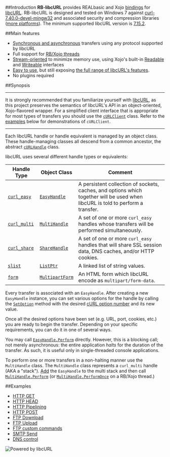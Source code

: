 ##Introduction
**RB-libcURL** provides REALbasic and Xojo [bindings](http://en.wikipedia.org/wiki/Language_binding) for [libcURL](http://curl.haxx.se/libcurl/c/libcurl.html). RB-libcURL is designed and tested on Windows 7 against [curl-7.40.0-devel-mingw32](http://curl.haxx.se/gknw.net/7.40.0/dist-w32/curl-7.40.0-devel-mingw32.zip) and associated security and compression libraries ([more platforms](http://curl.haxx.se/download.html)). The minimum supported libcURL version is [7.15.2](https://github.com/charonn0/RB-libcURL/wiki/libcURL.IsAvailable). 

##Main features
* [Synchronous and asynchronous](https://github.com/charonn0/RB-libcURL/wiki/Synchronous-vs.-Asynchronous-methods) transfers using any protocol supported by libcURL
* Full support for [RB/Xojo threads](https://github.com/charonn0/RB-libcURL/wiki/libcURL.MultiHandle.PerformOnce)
* [Stream-oriented](https://github.com/charonn0/RB-libcURL/wiki/cURLManager.Perform) to minimize memory use, using Xojo's built-in [Readable](http://docs.xojo.com/index.php/Readable) and [Writeable](http://docs.xojo.com/index.php/Writeable) interfaces
* [Easy to use](https://github.com/charonn0/RB-libcURL/wiki/cURLClient), but still exposing [the full range of libcURL's features](https://github.com/charonn0/RB-libcURL/wiki/libcURL.EasyHandle).
* No plugins required

##Synopsis

***
It is strongly recommended that you familiarize yourself with [libcURL](http://curl.haxx.se/libcurl/c/libcurl-tutorial.html), as this project preserves the semantics of libcURL's API in an object-oriented, Xojo-flavored wrapper. For a simplified client interface that is appropriate for most types of transfers you should use the [`cURLClient`](https://github.com/charonn0/RB-libcURL/wiki/cURLClient) class. Refer to the [examples](https://github.com/charonn0/RB-libcURL/wiki/Home#examples) below for demonstrations of `cURLClient`.

***

Each libcURL handle or handle equivalent is managed by an object class. These handle-managing classes all descend from a common ancestor, the abstract [`cURLHandle`](https://github.com/charonn0/RB-libcURL/wiki/libcURL.cURLHandle) class. 

libcURL uses several different handle types or equivalents:

|Handle Type|Object Class|Comment|
|-----------|------------|-------|
|[`curl_easy`](http://curl.haxx.se/libcurl/c/libcurl-easy.html)|[`EasyHandle`](https://github.com/charonn0/RB-libcURL/wiki/libcURL.EasyHandle)|A persistent collection of sockets, caches, and options which together will be used when libcURL is told to perform a transfer.| 
|[`curl_multi`](http://curl.haxx.se/libcurl/c/libcurl-multi.html)|[`MultiHandle`](https://github.com/charonn0/RB-libcURL/wiki/libcURL.MultiHandle)|A set of one or more `curl_easy` handles whose transfers will be performed simultaneously.|
|[`curl_share`](http://curl.haxx.se/libcurl/c/libcurl-share.html)|[`ShareHandle`](https://github.com/charonn0/RB-libcURL/wiki/libcURL.ShareHandle)|A set of one or more `curl_easy` handles that will share SSL session data, DNS caches, and/or HTTP cookies.|
|[`slist`](http://curl.haxx.se/libcurl/c/curl_slist_append.html)|[`ListPtr`](https://github.com/charonn0/RB-libcURL/wiki/libcURL.ListPtr)|A linked list of string values.|
|[`form`](http://curl.haxx.se/libcurl/c/curl_formadd.html)|[`MultipartForm`](https://github.com/charonn0/RB-libcURL/wiki/libcURL.MultipartForm)|An HTML form which libcURL encode as `multipart/form-data`.|

Every transfer is associated with an `EasyHandle`. After creating a new `EasyHandle` instance, you can set various options for the handle by calling the [`SetOption`](https://github.com/charonn0/RB-libcURL/wiki/libcURL.EasyHandle.SetOption) method with the desired [cURL option number](http://curl.haxx.se/libcurl/c/curl_easy_setopt.html) and its new value. 

Once all the desired options have been set (e.g. URL, port, cookies, etc.) you are ready to begin the transfer. Depending on your specific requirements, you can do it in one of several ways. 

You may call [`EasyHandle.Perform`](https://github.com/charonn0/RB-libcURL/wiki/libcURL.EasyHandle.Perform) directly. However, this is a blocking call; not merely asynchronous: the entire application _halts_ for the duration of the transfer. As such, it is useful only in single-threaded console applications.

To perform one or more transfers in a non-halting manner use the `MultiHandle` class. The `MultiHandle` class represents a `curl_multi` handle (AKA a "stack"). [Add](https://github.com/charonn0/RB-libcURL/wiki/libcURL.MultiHandle.AddItem) the `EasyHandle` to the multi stack and then call [`MultiHandle.Perform`](https://github.com/charonn0/RB-libcURL/wiki/libcURL.MultiHandle.Perform) (or [`MultiHandle.PerformOnce`](https://github.com/charonn0/RB-libcURL/wiki/libcURL.MultiHandle.PerformOnce) on a RB/Xojo thread.)

##Examples
* [HTTP GET](https://github.com/charonn0/RB-libcURL/wiki/HTTP-GET-Example)
* [HTTP HEAD](https://github.com/charonn0/RB-libcURL/wiki/HTTP-HEAD-Example)
* [HTTP Pipelining](https://github.com/charonn0/RB-libcURL/wiki/HTTP-Pipelining-Example)
* [HTTP POST](https://github.com/charonn0/RB-libcURL/wiki/HTTP-POST-Example)
* [FTP Download](https://github.com/charonn0/RB-libcURL/wiki/FTP-RETR-Example)
* [FTP Upload](https://github.com/charonn0/RB-libcURL/wiki/FTP-STOR-Example)
* [FTP custom commands](https://github.com/charonn0/RB-libcURL/wiki/FTP-custom-commands)
* [SMTP Send](https://github.com/charonn0/RB-libcURL/wiki/SMTP-Example)
* [DNS control](https://github.com/charonn0/RB-libcURL/wiki/DNS-Example)

![Powered by libcURL](https://raw.githubusercontent.com/wiki/charonn0/RB-libcURL/powered_by_curl7.gif)
